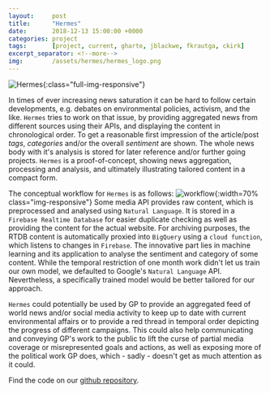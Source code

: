 ```yaml
---
layout:		post
title:		"Hermes"
date:		2018-12-13 15:00:00 +0000
categories:	project
tags:		[project, current, gharte, jblackwe, fkrautga, ckirk]
excerpt_separator: <!--more-->
img:		/assets/hermes/hermes_logo.png
---
```

![Hermes](/home/corvus/code/greenpeace/gptechlab.github.io/assets/hermes/hermes_logo.png){:class="full-img-responsive"}

In times of ever increasing news saturation it can be hard to follow certain developments, e.g. debates on environmental policies, activism, and the like. `Hermes` tries to work on that issue, by providing aggregated news from different sources using their APIs, and displaying the content in chronological order. To get a reasonable first impression of the article/post *tags*, *categories* and/or the overall *sentiment* are shown. The whole news body with it's analysis is stored for later reference and/or further going projects.
`Hermes` is a proof-of-concept, showing news aggregation, processing and analysis, and ultimately illustrating tailored content in a compact form. 

The conceptual workflow for `Hermes` is as follows:
![workflow](/home/corvus/code/greenpeace/gptechlab.github.io/assets/hermes/hermes_backend.png){:width=70% class="img-responsive"}
Some media API provides raw content, which is preprocessed and analysed using `Natural Language`. It is stored in a `Firebase Realtime Database` for easier duplicate checking as well as providing the content for the actual website. For archiving purposes, the RTDB content is automatically proxied into `BigQuery` using a `cloud function`, which listens to changes in `Firebase`.
The innovative part lies in machine learning and its application to analyse the sentiment and category of some content. While the temporal restriction of one month work didn't let us train our own model, we defaulted to Google's `Natural Language` API. Nevertheless, a specifically trained model would be better tailored for our approach. 

`Hermes` could potentially be used by GP to provide an aggregated feed of world news and/or social media activity to keep up to date with current environmental affairs or to provide a red thread in temporal order depicting the progress of different campaigns. 
This could also help communicating and conveying GP's work to the public to lift the curse of partial media coverage or misrepresented goals and actions, as well as exposing more of the political work GP does, which - sadly - doesn't get as much attention as it could.


Find the code on our [github repository](https://github.com/greenpeace/tl-hermes). 
